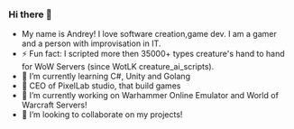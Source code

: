### Hi there 👋

- My name is Andrey! I love software creation,game dev. I am a gamer and a person with improvisation in IT.
- ⚡ Fun fact: I scripted more then 35000+ types creature's hand to hand for WoW Servers (since WotLK creature_ai_scripts).
- 🌱 I’m currently learning C#, Unity and Golang
- 💬 CEO of PixelLab studio, that build games
- 🔭 I’m currently working on Warhammer Online Emulator and World of Warcraft Servers!
- 👯 I’m looking to collaborate on my projects!


<!--
**cooler-SAI/cooler-SAI** is a ✨ _special_ ✨ repository because its `README.md` (this file) appears on your GitHub profile.

Here are some ideas to get you started:

- 🔭 I’m currently working on World of Warcraft Servers and WAR Online!

- 👯 I’m looking to collaborate on ...
- 🤔 I’m looking for help with ...
- 💬 Ask me about ...
- 📫 How to reach me: ...
- 😄 Pronouns: ...
- ⚡ Fun fact: ...
-->
